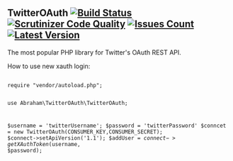 <span itemprop="name">TwitterOAuth</span> [![Build Status](https://img.shields.io/travis/abraham/twitteroauth.svg)](https://travis-ci.org/abraham/twitteroauth) [![Scrutinizer Code Quality](https://scrutinizer-ci.com/g/abraham/twitteroauth/badges/quality-score.png?b=master)](https://scrutinizer-ci.com/g/abraham/twitteroauth/?branch=master) [![Issues Count](https://img.shields.io/github/issues/abraham/twitteroauth.svg)](https://github.com/abraham/twitteroauth/issues) [![Latest Version](https://img.shields.io/packagist/v/abraham/twitteroauth.svg)](https://packagist.org/packages/abraham/twitteroauth)
------------

<p itemprop="description">The most popular PHP library for Twitter's OAuth REST API.</p>


How to use new xauth login:

<code>
require "vendor/autoload.php";

use Abraham\TwitterOAuth\TwitterOAuth;
  
  $username = 'twitterUsername';
	$password = 'twitterPassword'
	$conncet = new TwitterOAuth(CONSUMER_KEY,CONSUMER_SECRET);
	$connect->setApiVersion('1.1');
	$addUser = $connect->getXAuthToken($username, $password);
  
</code>
